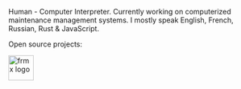 <!--
**flowsn4ke/flowsn4ke** is a ✨ _special_ ✨ repository because its `README.md` (this file) appears on your GitHub profile.

Here are some ideas to get you started:

- 🔭 I’m currently working on ...
- 🌱 I’m currently learning ...
- 👯 I’m looking to collaborate on ...
- 🤔 I’m looking for help with ...
- 💬 Ask me about ...
- 📫 How to reach me: ...
- 😄 Pronouns: ...
- ⚡ Fun fact: ...
-->

Human - Computer Interpreter. Currently working on computerized maintenance management systems. I mostly speak English, French, Russian, Rust & JavaScript.

Open source projects:

<a href="https://github.com/flowsn4ke/frmx"><img src="https://www.frmx.dev/img/frmx.svg" height="50" alt="frmx logo" /></a>&nbsp;&nbsp;&nbsp;&nbsp;&nbsp;
